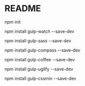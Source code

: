 # README
npm init

npm install gulp-watch --save-dev

npm install gulp-sass --save-dev

npm install gulp-compass --save-dev

npm install gulp-coffee --save-dev

npm install gulp-uglify --save-dev

npm install gulp-cssmin --save-dev

